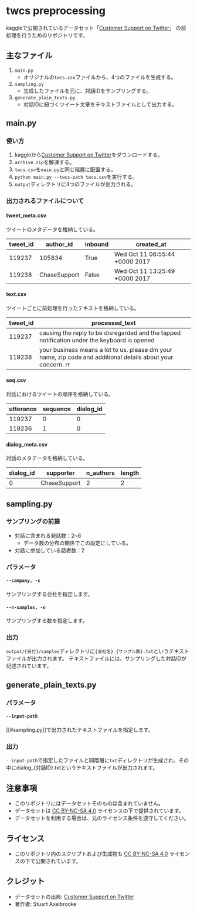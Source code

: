 # twcs preprocessing

kaggleで公開されているデータセット「[Customer Support on Twitter](https://www.kaggle.com/datasets/thoughtvector/customer-support-on-twitter)」
の前処理を行うためのリポジトリです。

## 主なファイル

1. `main.py`
	- オリジナルの`twcs.csv`ファイルから、4つのファイルを生成する。
2. `sampling.py`
	- 生成したファイルを元に、対話IDをサンプリングする。
3. `generate_plain_texts.py`
	- 対話IDに紐づくツイート文章をテキストファイルとして出力する。

## main.py

### 使い方

1. kaggleから[Customer Support on Twitter](https://www.kaggle.com/datasets/thoughtvector/customer-support-on-twitter)をダウンロードする。
2. `archive.zip`を解凍する。
3. `twcs.csv`を`main.py`と同じ階層に配置する。
4. `python main.py --twcs-path twcs.csv`を実行する。
5. `output`ディレクトリに4つのファイルが出力される。

### 出力されるファイルについて

#### tweet_meta.csv

ツイートのメタデータを格納している。

| tweet_id | author_id    | inbound | created_at                     |
| -------- | ------------ | ------- | ------------------------------ |
| 119237   | 105834       | True    | Wed Oct 11 06:55:44 +0000 2017 |
| 119238   | ChaseSupport | False   | Wed Oct 11 13:25:49 +0000 2017 |

#### text.csv

ツイートごとに前処理を行ったテキストを格納している。

| tweet_id | processed_text                                                                                               |
| -------- | ------------------------------------------------------------------------------------------------------------ |
| 119237   | causing the reply to be disregarded and the tapped notification under the keyboard is opened                 |
| 119238   | your business means a lot to us. please dm your name, zip code and additional details about your concern. rr |

#### seq.csv

対話におけるツイートの順序を格納している。

| utterance | sequence | dialog_id |
| --------- | -------- | --------- |
| 119237    | 0        | 0         |
| 119236    | 1        | 0         |

#### dialog_meta.csv

対話のメタデータを格納している。

| dialog_id | supporter    | n_authors | length |
| --------- | ------------ | --------- | ------ |
| 0         | ChaseSupport | 2         | 2      |

## sampling.py

### サンプリングの前提

- 対話に含まれる発話数：2~6
	- データ数の分布の関係でこの設定にしている。
- 対話に参加している話者数：2

### パラメータ

#### `--campany, -c`

サンプリングする会社を指定します。

#### `--n-samples, -n`

サンプリングする数を指定します。

### 出力

`output/{日付}/samples`ディレクトリに`{会社名}_{サンプル数}.txt`というテキストファイルが出力されます。
テキストファイルには、サンプリングした対話IDが記述されています。

## generate_plain_texts.py

### パラメータ

#### `--input-path`

[[#sampling.py]]で出力されたテキストファイルを指定します。

### 出力

`--input-path`で指定したファイルと同階層に`txt`ディレクトリが生成され、その中にdialog_{対話ID}.txtというテキストファイルが出力されます。

## 注意事項

- このリポジトリにはデータセットそのものは含まれていません。
- データセットは [CC BY-NC-SA 4.0](https://creativecommons.org/licenses/by-nc-sa/4.0/) ライセンスの下で提供されています。
- データセットを利用する場合は、元のライセンス条件を遵守してください。

## ライセンス

- このリポジトリ内のスクリプトおよび生成物も [CC BY-NC-SA 4.0](https://creativecommons.org/licenses/by-nc-sa/4.0/) ライセンスの下で公開されています。

## クレジット

- データセットの出典: [Customer Support on Twitter](https://www.kaggle.com/datasets/thoughtvector/customer-support-on-twitter)
- 著作者: Stuart Axelbrooke
